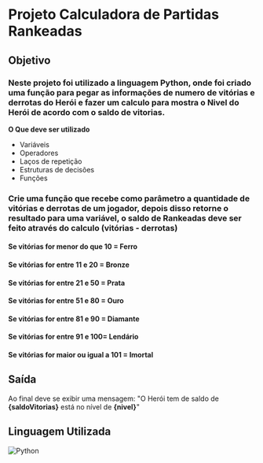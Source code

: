 <h1>
    <span> Projeto Calculadora de Partidas Rankeadas</span>
</h1>

## Objetivo

### Neste projeto foi utilizado a linguagem Python, onde foi criado uma função para pegar as informações de numero de vitórias e derrotas do Herói e fazer um calculo para mostra o Nivel do Herói de acordo com o saldo de vitorias.

**O Que deve ser utilizado**

- Variáveis
- Operadores
- Laços de repetição
- Estruturas de decisões
- Funções

### Crie uma função que recebe como parâmetro a quantidade de vitórias e derrotas de um jogador, depois disso retorne o resultado para uma variável, o saldo de Rankeadas deve ser feito através do calculo (vitórias - derrotas)

#### Se vitórias for menor do que 10 = Ferro
#### Se vitórias for entre 11 e 20 = Bronze
#### Se vitórias for entre 21 e 50 = Prata
#### Se vitórias for entre 51 e 80 = Ouro
#### Se vitórias for entre 81 e 90 = Diamante
#### Se vitórias for entre 91 e 100= Lendário
#### Se vitórias for maior ou igual a 101 = Imortal

## Saída

Ao final deve se exibir uma mensagem:
"O Herói tem de saldo de **{saldoVitorias}** está no nível de **{nivel}**"

## Linguagem Utilizada
![Python](https://img.shields.io/badge/Python-000?style=for-the-badge&logo=python)